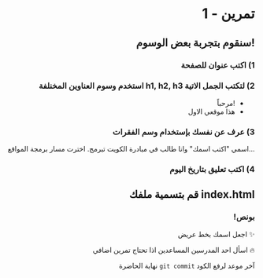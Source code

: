 <div dir="rtl">

#  تمرين - 1
## !سنقوم بتجربة بعض الوسوم

### 1) اكتب عنوان للصفحة

### 2) لتكتب الجمل الاتية h1, h2, h3 استخدم وسوم العناوين المخنلفة 
- !مرحباً
- هذا موقعي الاول

### 3) عرف عن نفسك بإستخدام وسم الفقرات 
...اسمي "اكتب اسمك" وانا طالب في مبادرة الكويت تبرمج. اخترت مسار برمجة المواقع


### 4) اكتب تعليق بتاريخ اليوم 

## index.html قم بتسمية ملفك


### بونص!
✨
اجعل اسمك بخط عريض

🔥 
اسأل احد المدرسين المساعدين اذا تحتاج تمرين اضافي


آخر موعد لرفع الكود `git commit`
نهاية الحاضرة

</div>
